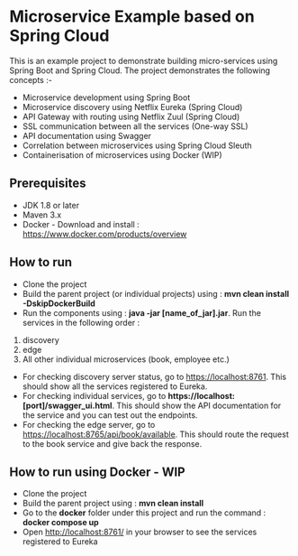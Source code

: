 # Microservice Example based on Spring Cloud
This is an example project to demonstrate building micro-services using Spring Boot and Spring Cloud. 
The project demonstrates the following concepts :-

* Microservice development using Spring Boot
* Microservice discovery using Netflix Eureka (Spring Cloud)
* API Gateway with routing using Netflix Zuul (Spring Cloud)
* SSL communication between all the services (One-way SSL)
* API documentation using Swagger
* Correlation between microservices using Spring Cloud Sleuth
* Containerisation of microservices using Docker (WIP)

## Prerequisites
- JDK 1.8 or later
- Maven 3.x
- Docker - Download and install : <https://www.docker.com/products/overview>

## How to run
* Clone the project
* Build the parent project (or individual projects) using : __mvn clean install -DskipDockerBuild__
* Run the components using : __java -jar [name_of_jar].jar__. Run the services in the following order :
1. discovery
2. edge
3. All other individual microservices (book, employee etc.)
* For checking discovery server status, go to <https://localhost:8761>. This should show all the services registered to Eureka.
* For checking individual services, go to __https://localhost:[port]/swagger_ui.html__. This should show the API documentation for the service and you can test out the endpoints.
* For checking the edge server, go to <https://localhost:8765/api/book/available>. This should route the request to the book service and give back the response.

## How to run using Docker - WIP
* Clone the project
* Build the parent project using : __mvn clean install__
* Go to the __docker__ folder under this project and run the command : __docker compose up__
* Open <http://localhost:8761/> in your browser to see the services registered to Eureka

